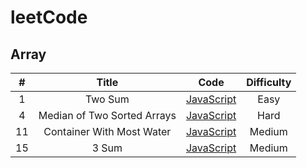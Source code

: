# leetCode

## Array
 
**#** | Title | Code | Difficulty
:--------: | :--------: | :--------: | :--------:
1 |Two Sum | [JavaScript](https://github.com/KenZhi0919/leetCode/blob/master/Algorithms/Array/1.ts) | Easy
4 |Median of Two Sorted Arrays | [JavaScript](https://github.com/KenZhi0919/leetCode/blob/master/Algorithms/Array/4.ts) | Hard
11 | Container With Most Water | [JavaScript](https://github.com/KenZhi0919/leetCode/blob/master/Algorithms/Array/11.ts) | Medium
15 | 3 Sum | [JavaScript](https://github.com/KenZhi0919/leetCode/blob/master/Algorithms/Array/15.ts) | Medium
